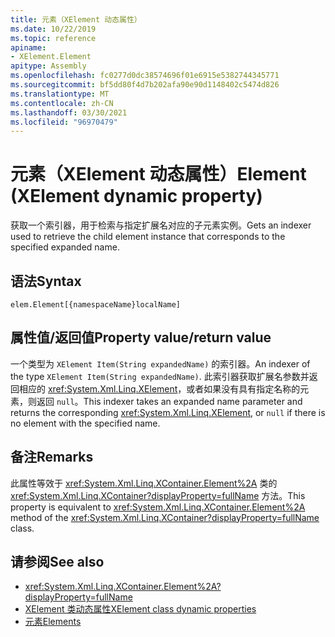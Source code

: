 ```yaml
---
title: 元素（XElement 动态属性）
ms.date: 10/22/2019
ms.topic: reference
apiname:
- XElement.Element
apitype: Assembly
ms.openlocfilehash: fc0277d0dc38574696f01e6915e5382744345771
ms.sourcegitcommit: bf5dd80f4d7b202afa90e90d1148402c5474d826
ms.translationtype: MT
ms.contentlocale: zh-CN
ms.lasthandoff: 03/30/2021
ms.locfileid: "96970479"
---
```

# <a name="element-xelement-dynamic-property"></a><span data-ttu-id="c0e3f-102">元素（XElement 动态属性）</span><span class="sxs-lookup"><span data-stu-id="c0e3f-102">Element (XElement dynamic property)</span></span>

<span data-ttu-id="c0e3f-103">获取一个索引器，用于检索与指定扩展名对应的子元素实例。</span><span class="sxs-lookup"><span data-stu-id="c0e3f-103">Gets an indexer used to retrieve the child element instance that corresponds to the specified expanded name.</span></span>

## <a name="syntax"></a><span data-ttu-id="c0e3f-104">语法</span><span class="sxs-lookup"><span data-stu-id="c0e3f-104">Syntax</span></span>

```xaml
elem.Element[{namespaceName}localName]
```

## <a name="property-valuereturn-value"></a><span data-ttu-id="c0e3f-105">属性值/返回值</span><span class="sxs-lookup"><span data-stu-id="c0e3f-105">Property value/return value</span></span>

<span data-ttu-id="c0e3f-106">一个类型为 `XElement Item(String expandedName)` 的索引器。</span><span class="sxs-lookup"><span data-stu-id="c0e3f-106">An indexer of the type `XElement Item(String expandedName)`.</span></span> <span data-ttu-id="c0e3f-107">此索引器获取扩展名参数并返回相应的 <xref:System.Xml.Linq.XElement>，或者如果没有具有指定名称的元素，则返回 `null`。</span><span class="sxs-lookup"><span data-stu-id="c0e3f-107">This indexer takes an expanded name parameter and returns the corresponding <xref:System.Xml.Linq.XElement>, or `null` if there is no element with the specified name.</span></span>

## <a name="remarks"></a><span data-ttu-id="c0e3f-108">备注</span><span class="sxs-lookup"><span data-stu-id="c0e3f-108">Remarks</span></span>

<span data-ttu-id="c0e3f-109">此属性等效于 <xref:System.Xml.Linq.XContainer.Element%2A> 类的 <xref:System.Xml.Linq.XContainer?displayProperty=fullName> 方法。</span><span class="sxs-lookup"><span data-stu-id="c0e3f-109">This property is equivalent to <xref:System.Xml.Linq.XContainer.Element%2A> method of the <xref:System.Xml.Linq.XContainer?displayProperty=fullName> class.</span></span>

## <a name="see-also"></a><span data-ttu-id="c0e3f-110">请参阅</span><span class="sxs-lookup"><span data-stu-id="c0e3f-110">See also</span></span>

- <xref:System.Xml.Linq.XContainer.Element%2A?displayProperty=fullName>
- [<span data-ttu-id="c0e3f-111">XElement 类动态属性</span><span class="sxs-lookup"><span data-stu-id="c0e3f-111">XElement class dynamic properties</span></span>](attribute-xelement-dynamic-property.md)
- [<span data-ttu-id="c0e3f-112">元素</span><span class="sxs-lookup"><span data-stu-id="c0e3f-112">Elements</span></span>](elements-xelement-dynamic-property.md)
